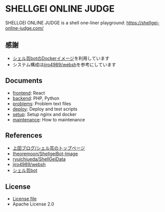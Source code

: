 # SHELLGEI ONLINE JUDGE
SHELLGEI ONLINE JUDGE is a shell one-liner playground: https://shellgei-online-judge.com/

## 感謝
- [シェル芸botのDockerイメージ](https://github.com/theoremoon/ShellgeiBot-Image)を利用しています
- システム構成は[jiro4989/websh](https://github.com/jiro4989/websh)を参考にしています

## Documents
- [frontend](./frontend/README.md): React
- [backend](./backend/README.md): PHP, Python
- [problems](./problems/README.md): Problem text files
- [deploy](./deploy/README.md): Deploy and test scripts
- [setup](./docs/setup.md): Setup nginx and docker
- [maintenance](./docs/maintenance.md): How to maintenance

## References
- [上田ブログ/シェル芸のトップページ](https://b.ueda.tech/?page=01434)
- [theoremoon/ShellgeiBot-Image](https://github.com/theoremoon/ShellgeiBot-Image)
- [ryuichiueda/ShellGeiData](https://github.com/ryuichiueda/ShellGeiData)
- [jiro4989/websh](https://github.com/jiro4989/websh)
- [シェル芸bot](https://x.com/minyoruminyon)

## License
- [License file](./LICENSE)
- Apache License 2.0